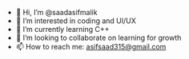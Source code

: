 - 👋 Hi, I’m @saadasifmalik
- 👀 I’m interested in coding and UI/UX
- 🌱 I’m currently learning C++
- 💞️ I’m looking to collaborate on learning for growth
- 📫 How to reach me: asifsaad315@gmail.com

<!---
saadasifmalik/saadasifmalik is a ✨ special ✨ repository because its `README.md` (this file) appears on your GitHub profile.
You can click the Preview link to take a look at your changes.
--->
